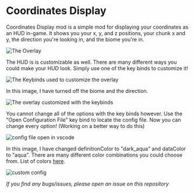 # Coordinates Display
Coordinates Display mod is a simple mod for displaying your coordinates as an HUD in-game. It shows you your x, y, and z positions, your chunk x and y, the direction you're looking in, and the biome you're in.

![The Overlay](https://github.com/Boxadactle/coordinates-display/blob/main/img/overlay.png?raw=true)

The HUD is is customizable as well. There are many different ways you could make your HUD look. Simply use one of the key binds to customize it!

![The Keybinds used to customize the overlay](https://github.com/Boxadactle/coordinates-display/blob/main/img/controls.png?raw=true)

In this image, I have turned off the biome and the direction.

![The overlay customized with the keybinds](https://github.com/Boxadactle/coordinates-display/blob/main/img/overlay1.png?raw=true)

You cannot change all of the options with the key binds however. Use the "Open Configuration File" key bind to locate the config file. Now you can change every option! (Working on a better way to do this)

![config file open in vscode](https://github.com/Boxadactle/coordinates-display/blob/main/img/configfile.png?raw=true)



In this image, I have changed definitionColor to "dark_aqua" and dataColor to "aqua". There are many different color combinations you could choose from. List of colors [here](https://www.digminecraft.com/lists/color_list_pc.php).

![custom config](https://github.com/Boxadactle/coordinates-display/blob/main/img/overlay2.png?raw=true)





*If you find any bugs/issues, please open an issue on this repository*

